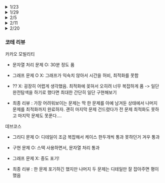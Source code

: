 <details> 
<summary>1/23</summary>

### 공통 문제

- [거리두기 확인하기](https://programmers.co.kr/learn/courses/30/lessons/81302) : O
- [N-Qeen](https://programmers.co.kr/learn/courses/30/lessons/12952) : 정확도 72.7(테스트 9, 10, 11 시간초과)
- [문자열 압축](https://programmers.co.kr/learn/courses/30/lessons/60057) : O

### 개인 문제

- [광고 삽입](https://programmers.co.kr/learn/courses/30/lessons/72414) : 시도 해봤으나 틀림, 답안 확인
- [디스크 컨트롤러](https://programmers.co.kr/learn/courses/30/lessons/42627) : 답안 확인

</details>

<details> 
<summary>1/29</summary>

### 공통 문제

- [조이스틱](https://programmers.co.kr/learn/courses/30/lessons/42860) : 정확도 74.1(테스트 13, 18, 22, 23, 24, 25, 27 실패)
- [수식 최대화](https://programmers.co.kr/learn/courses/30/lessons/67257) : O
- [더 맵게](https://programmers.co.kr/learn/courses/30/lessons/42626) : O

### 개인 문제

- [순위 검색](https://programmers.co.kr/learn/courses/30/lessons/72412) : 정확도 100 효율성 0
- [메뉴 리뉴얼](https://programmers.co.kr/learn/courses/30/lessons/72411?) : O

</details>

<details> 
<summary>2/5</summary>

### 공통 문제

- [주차 요금 계산](https://programmers.co.kr/learn/courses/30/lessons/92341) : O
- [프린터](https://programmers.co.kr/learn/courses/30/lessons/42587) : 정확도 95% (테스트 7 실패, 겁나게 어렵게 품)
- [house-robber-ii](https://leetcode.com/problems/house-robber-ii/) : O

### 개인 문제

</details>

<details> 
<summary>2/11</summary>

### 공통 문제

- [뉴스 클러스터링](https://www.acmicpc.net/problem/20542) : 시간초과
- [받아쓰기](https://programmers.co.kr/learn/courses/30/lessons/17677) : O
- [보석쇼핑](https://programmers.co.kr/learn/courses/30/lessons/67258) : 답안 확인

### 개인 문제

</details>

<details> 
<summary>2/20</summary>

### 공통 문제

- [불량 사용자](https://programmers.co.kr/learn/courses/30/lessons/64064) : X
- [징검다리 건너기](https://programmers.co.kr/learn/courses/30/lessons/64062) : X
- [크레인 인형](https://programmers.co.kr/learn/courses/30/lessons/67258) : O
- [튜플](https://programmers.co.kr/learn/courses/30/lessons/64065) : O
- [호텔 방 배정](https://programmers.co.kr/learn/courses/30/lessons/67258) : X

### 개인 문제

</details>

### 코테 리뷰

</details>
<summary>카카오 모빌리티</summary>

- 문자열 처리 문제 O: 30분 정도 품
- 그래프 문제 O X: 그래프가 익숙치 않아서 시간을 허비, 최적화를 못함
- ?? X: 굉장히 어렵게 생각했음. 최적화에 꽂혀서 오히려 너무 복잡하게 품 -> 일단 완전탐색을 하기로 했다면 최대한 간단히 일단 구현해보기

- 최종 리뷰 : 가장 어려워보이는 문제는 딱 한 문제를 아예 남겨둔 상태에서 나머지 문제를 최적화까지 완료하자. 괜히 마지막 문제 건드렸다가 전 문제 최적화도 못하고 마지막 문제도 못푼다....
</details>

</details>
<summary>데브코스</summary>

- 그리디 문제 O: 디테일이 조금 복잡해서 케이스 한두개씩 통과 못하던거 겨우 통과
- 구현 문제 O: 스택 사용하면서, 문자열 처리 통과
- 그래프 문제 X: 중도 포기!

- 최종 리뷰 : 한 문제 포기하긴 했지만 나머지 두 문제는 디테일만 잘 잡아주면 평이했음
</details>
